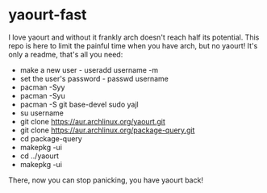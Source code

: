 # yaourt-fast
I love yaourt and without it frankly arch doesn't reach half its potential.  This repo is here to limit the painful time when you have arch, but no yaourt!  It's only a readme, that's all you need:

 * make a new user - useradd username -m
 * set the user's password - passwd username
 * pacman -Syy
 * pacman -Syu
 * pacman -S git base-devel sudo yajl
 * su username
 * git clone https://aur.archlinux.org/yaourt.git
 * git clone https://aur.archlinux.org/package-query.git
 * cd package-query
 * makepkg -ui
 * cd ../yaourt
 * makepkg -ui

 

There, now you can stop panicking, you have yaourt back!

